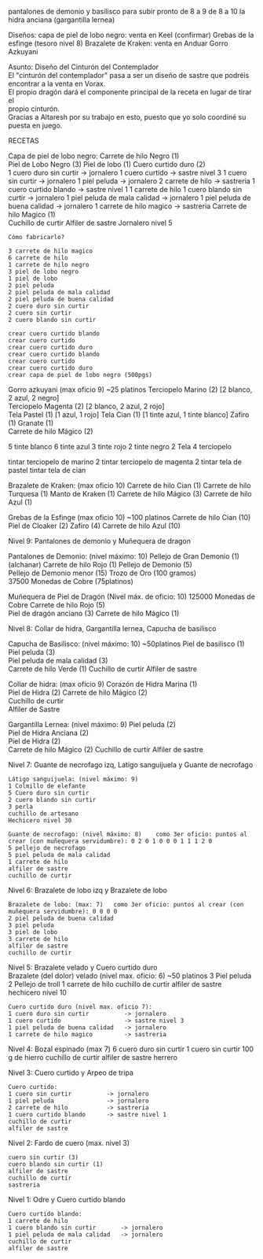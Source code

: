pantalones de demonio y basilisco para subir pronto de 8 a 9
de 8 a 10 la hidra anciana (gargantilla lernea)

Diseños:
capa de piel de lobo negro: venta en Keel (confirmar)
Grebas de la esfinge (tesoro nivel 8)
Brazalete de Kraken: venta en Anduar
Gorro Azkuyani

Asunto: Diseño del Cinturón del Contemplador                                                        
El "cinturón del contemplador" pasa a ser un diseño de sastre que podréis                           
encontrar a la venta en Vorax.                                                                      
El propio dragón dará el componente principal de la receta en lugar de tirar el                     
propio cinturón.                                                                                    
Gracias a Altaresh por su trabajo en esto, puesto que yo solo coordiné su                           
puesta en juego.                                                                                                       



RECETAS

Capa de piel de lobo negro:
	Carrete de hilo Negro (1)           
	Piel de Lobo Negro (3)
	Piel de lobo (1)
	Cuero curtido duro (2)                                                                                                                                   
		1 cuero duro sin curtir          -> jornalero
		1 cuero curtido                  -> sastre nivel 3
			1 cuero sin curtir          -> jornalero
			1 piel peluda               -> jornalero
			2 carrete de hilo           -> sastreria
			1 cuero curtido blando      -> sastre nivel 1
				1 carrete de hilo
				1 cuero blando sin curtir       -> jornalero
				1 piel peluda de mala calidad   -> jornalero
		1 piel peluda de buena calidad   -> jornalero
		1 carrete de hilo magico         -> sastreria
	Carrete de hilo Magico (1)         
	Cuchillo de curtir
	Alfiler de sastre
	Jornalero nivel 5

	Cómo fabricarlo?

	3 carrete de hilo magico
	6 carrete de hilo
	1 carrete de hilo negro
	3 piel de lobo negro
	1 piel de lobo
	2 piel peluda
	2 piel peluda de mala calidad
	2 piel peluda de buena calidad
	2 cuero duro sin curtir
	2 cuero sin curtir
	2 cuero blando sin curtir

	crear cuero curtido blando
	crear cuero curtido
	crear cuero curtido duro
	crear cuero curtido blando
	crear cuero curtido
	crear cuero curtido duro
	crear capa de piel de lobo negro (500pgs)


Gorro azkuyani (max oficio 9) ~25 platinos
Terciopelo Marino (2)    [2 blanco, 2 azul, 2 negro]           
Terciopelo Magenta (2)   [2 blanco, 2 azul, 2 rojo]         
Tela Pastel (1)          [1 azul, 1 rojo]
Tela Cian (1)            [1 tinte azul, 1 tinte blanco]
Zafiro (1)
Granate (1)  		                
Carrete de hilo Mágico (2)

5 tinte blanco
6 tinte azul
3 tinte rojo
2 tinte negro
2 Tela
4 terciopelo 

tintar terciopelo de marino 2
tintar terciopelo de magenta 2
tintar tela de pastel
tintar tela de cian



Brazalete de Kraken: (max oficio 10)
 Carrete de hilo Cian (1)            Carrete de hilo Turquesa (1)
 Manto de Kraken (1)                 Carrete de hilo Mágico (3)
 Carrete de hilo Azul (1)

Grebas de la Esfinge (max oficio 10) ~100 platinos
 Carrete de hilo Cian (10)           Piel de Cloaker (2)
 Zafiro (4)                          Carrete de hilo Azul (10)




Nivel 9: Pantalones de demonio y Muñequera de dragon

Pantalones de Demonio: (nivel máximo: 10)
 Pellejo de Gran Demonio (1) (alchanar)
 Carrete de hilo Rojo (1)
 Pellejo de Demonio (5)    
 Pellejo de Demonio menor (15)
 Trozo de Oro (100 gramos)           
 37500 Monedas de Cobre (75platinos)

Muñequera de Piel de Dragón (Nivel máx. de oficio: 10)
 125000 Monedas de Cobre
 Carrete de hilo Rojo (5)           
 Piel de dragón anciano (3)
 Carrete de hilo Mágico (1)         
                                         


Nivel 8: Collar de hidra, Gargantilla lernea, Capucha de basilisco

Capucha de Basilisco: (nivel máximo: 10) ~50platinos
	Piel de basilisco (1)               
	Piel peluda (3)                                                                                
        Piel peluda de mala calidad (3)     
	Carrete de hilo Verde (1)
	Cuchillo de curtir
	Alfiler de sastre

Collar de hidra: (max oficio 9)
	Corazón de Hidra Marina (1)        
	Piel de Hidra (2)
	Carrete de hilo Mágico (2)         
	Cuchillo de curtir                  
	Alfiler de Sastre

Gargantilla Lernea: (nivel máximo: 9)
	Piel peluda (2)                     
	Piel de Hidra Anciana (2)                                                                      
        Piel de Hidra (2)                   
	Carrete de hilo Mágico (2)
	Cuchillo de curtir
	Alfiler de sastre


Nivel 7:  Guante de necrofago izq, Latigo sanguijuela y Guante de necrofago  

	Látigo sanguijuela: (nivel máximo: 9)
	1 Colmillo de elefante
	5 Cuero duro sin curtir
	2 cuero blando sin curtir
	3 perla
	cuchillo de artesano
	Hechicero nivel 30

	Guante de necrofago: (nivel máximo: 8)    como 3er oficio: puntos al crear (con muñequera servidumbre): 0 2 0 1 0 0 0 1 1 1 2 0
	5 pellejo de necrofago
	5 piel peluda de mala calidad
	1 carrete de hilo
	alfiler de sastre
	cuchillo de curtir

Nivel 6:  Brazalete de lobo izq y Brazalete de lobo   

	Brazalete de lobo: (max: 7)   como 3er oficio: puntos al crear (con muñequera servidumbre): 0 0 0 0
	2 piel peluda de buena calidad
	3 piel peluda
	3 piel de lobo
	3 carrete de hilo
	alfiler de sastre
	cuchillo de curtir

Nivel 5:  Brazalete velado y Cuero curtido duro   
	Brazalete (del dolor) velado (nivel max. oficio: 6) ~50 platinos
	3 Piel peluda
	2 Pellejo de troll
	1 carrete de hilo
	cuchillo de curtir
	alfiler de sastre
	hechicero nivel 10


	Cuero curtido duro (nivel max. oficio 7):
	1 cuero duro sin curtir          -> jornalero
	1 cuero curtido                  -> sastre nivel 3
	1 piel peluda de buena calidad   -> jornalero
	1 carrete de hilo magico         -> sastreria

Nivel 4:  Bozal espinado (max 7)
	6 cuero duro sin curtir
	1 cuero sin curtir
	100 g de hierro
	cuchillo de curtir
	alfiler de sastre
	herrero

Nivel 3:  Cuero curtido y Arpeo de tripa   

	Cuero curtido:
	1 cuero sin curtir          -> jornalero
	1 piel peluda               -> jornalero
	2 carrete de hilo           -> sastreria
	1 cuero curtido blando      -> sastre nivel 1
	cuchillo de curtir
	alfiler de sastre


Nivel 2:  Fardo de cuero (max. nivel 3)

	cuero sin curtir (3)
	cuero blando sin curtir (1)
	alfiler de sastre
	cuchillo de curtir
	sastreria



Nivel 1:  Odre y Cuero curtido blando

	Cuero curtido blando:
	1 carrete de hilo
	1 cuero blando sin curtir       -> jornalero
	1 piel peluda de mala calidad   -> jornalero
	cuchillo de curtir
	alfiler de sastre



